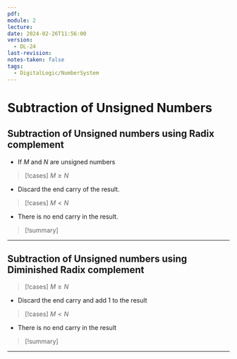 ```yaml
---
pdf: 
module: 2
lecture: 
date: 2024-02-26T11:56:00
version:
  - DL-24
last-revision: 
notes-taken: false
tags:
  - DigitalLogic/NumberSystem
---
```

# Subtraction of Unsigned Numbers

## Subtraction of Unsigned numbers using Radix complement

- If $M$ and $N$ are unsigned numbers

> [!cases] $M \ge N$

- Discard the end carry of the result.

> [!cases] $M \lt N$

- There is no end carry in the result.


> [!summary] 


---

## Subtraction of Unsigned numbers using Diminished Radix complement

> [!cases] $M \ge N$

- Discard the end carry and add $1$ to the result

> [!cases] $M \lt N$

- There is no end carry in the result

> [!summary] 


---

